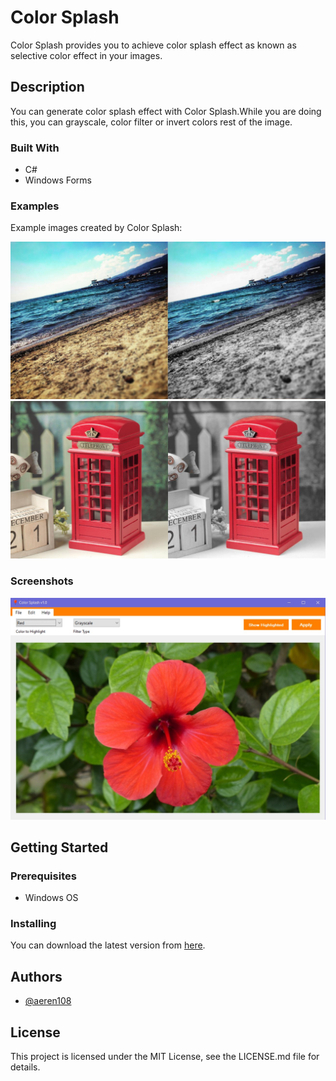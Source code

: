 # Color Splash
Color Splash provides you to achieve color splash effect as known as selective color effect in your images.<br>

## Description
You can generate color splash effect with Color Splash.While you are doing this, you can grayscale, color filter or invert colors rest of the image.

### Built With
- C# 
- Windows Forms

### Examples
Example images created by Color Splash:<br>

![](pics/sahil_ornek.jpg)
<br>
![](pics/telefon_ornek.jpg)
### Screenshots
![](pics/ss1.jpg)

## Getting Started

### Prerequisites
- Windows OS
### Installing
You can download the latest version from [here](https://github.com/aeren108/color_splash/releases/download/v1.1/Color_Splash.exe).

## Authors
- [@aeren108](https://github.com/aeren108)

## License
This project is licensed under the MIT License, see the LICENSE.md file for details.
